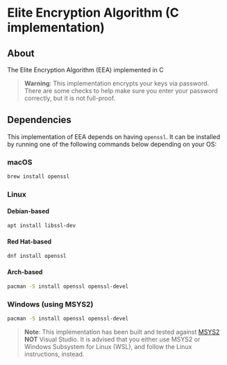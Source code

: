 # Elite Encryption Algorithm (C implementation)

## About
The Elite Encryption Algorithm (EEA) implemented in C
> **Warning**:
> This implementation encrypts your keys via password. There are some
> checks to help make sure you enter your password correctly, but it is not 
> full-proof.

## Dependencies
This implementation of EEA depends on having `openssl`. It can be installed
by running one of the following commands below depending on your OS:

### macOS
```bash
brew install openssl
```
### Linux
#### Debian-based
```bash
apt install libssl-dev
```
#### Red Hat-based
```bash
dnf install openssl
```
#### Arch-based
```bash
pacman -S install openssl openssl-devel
```
### Windows (using MSYS2)
```bash
pacman -S install openssl openssl-devel
```
> **Note**:
> This implementation has been built and tested against 
> [MSYS2](https://www.msys2.org) **NOT** Visual Studio. It is advised
> that you either use MSYS2 or Windows Subsystem for Linux (WSL), and 
> follow the Linux instructions, instead. 